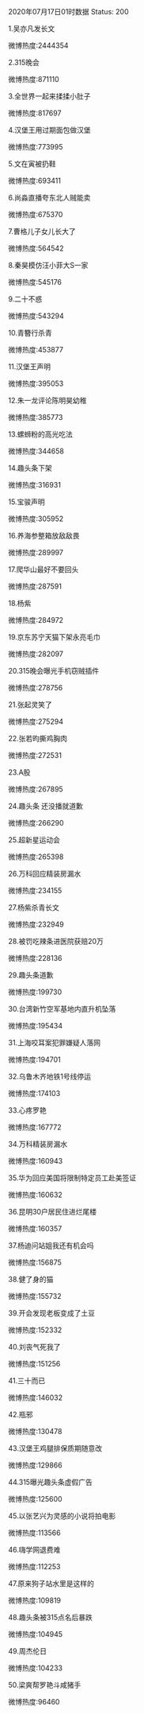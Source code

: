 2020年07月17日01时数据
Status: 200

1.吴亦凡发长文

微博热度:2444354

2.315晚会

微博热度:871110

3.全世界一起来揉揉小肚子

微博热度:817697

4.汉堡王用过期面包做汉堡

微博热度:773995

5.文在寅被扔鞋

微博热度:693411

6.尚淼直播夸东北人贼能卖

微博热度:675370

7.曹格儿子女儿长大了

微博热度:564542

8.秦昊模仿汪小菲大S一家

微博热度:545176

9.二十不惑

微博热度:543294

10.青簪行杀青

微博热度:453877

11.汉堡王声明

微博热度:395053

12.朱一龙评论陈明昊幼稚

微博热度:385773

13.螺蛳粉的高光吃法

微博热度:344658

14.趣头条下架

微博热度:316931

15.宝骏声明

微博热度:305952

16.养海参整箱放敌敌畏

微博热度:289997

17.爬华山最好不要回头

微博热度:287591

18.杨紫

微博热度:284972

19.京东苏宁天猫下架永亮毛巾

微博热度:282097

20.315晚会曝光手机窃贼插件

微博热度:278756

21.张起灵笑了

微博热度:275294

22.张若昀撕鸡胸肉

微博热度:272531

23.A股

微博热度:267895

24.趣头条 还没播就道歉

微博热度:266290

25.超新星运动会

微博热度:265398

26.万科回应精装房漏水

微博热度:234155

27.杨紫杀青长文

微博热度:232949

28.被罚吃辣条进医院获赔20万

微博热度:228136

29.趣头条道歉

微博热度:199730

30.台湾新竹空军基地内直升机坠落

微博热度:195434

31.上海咬耳案犯罪嫌疑人落网

微博热度:194701

32.乌鲁木齐地铁1号线停运

微博热度:174103

33.心疼罗艳

微博热度:167772

34.万科精装房漏水

微博热度:160943

35.华为回应美国将限制特定员工赴美签证

微博热度:160632

36.昆明30户居民住进烂尾楼

微博热度:160357

37.杨迪问站姐我还有机会吗

微博热度:156875

38.健了身的猫

微博热度:155732

39.开会发现老板变成了土豆

微博热度:152332

40.刘丧气死我了

微博热度:151256

41.三十而已

微博热度:146032

42.瓶邪

微博热度:130478

43.汉堡王鸡腿排保质期随意改

微博热度:129866

44.315曝光趣头条虚假广告

微博热度:125600

45.以张艺兴为灵感的小说将拍电影

微博热度:113566

46.嗨学网退费难

微博热度:112253

47.原来狗子站水里是这样的

微博热度:109819

48.趣头条被315点名后暴跌

微博热度:104945

49.周杰伦日

微博热度:104233

50.梁爽帮罗艳斗咸猪手

微博热度:96460

